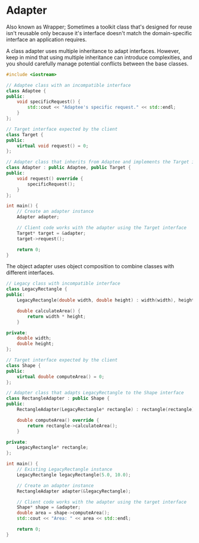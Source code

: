# Adapter
Also known as Wrapper;
Sometimes a toolkit class that's designed for reuse isn't reusable only because it's
interface doesn't match the domain-specific interface an application requires.

A class adapter uses multiple inheritance to adapt interfaces.
However, keep in mind that using multiple inheritance can introduce complexities, and you
should carefully manage potential conflicts between the base classes.
```cpp
#include <iostream>

// Adaptee class with an incompatible interface
class Adaptee {
public:
    void specificRequest() {
        std::cout << "Adaptee's specific request." << std::endl;
    }
};

// Target interface expected by the client
class Target {
public:
    virtual void request() = 0;
};

// Adapter class that inherits from Adaptee and implements the Target interface
class Adapter : public Adaptee, public Target {
public:
    void request() override {
        specificRequest();
    }
};

int main() {
    // Create an adapter instance
    Adapter adapter;

    // Client code works with the adapter using the Target interface
    Target* target = &adapter;
    target->request();

    return 0;
}

```
The object adapter uses object composition to combine classes with different interfaces.
```cpp
// Legacy class with incompatible interface
class LegacyRectangle {
public:
    LegacyRectangle(double width, double height) : width(width), height(height) {}

    double calculateArea() {
        return width * height;
    }

private:
    double width;
    double height;
};

// Target interface expected by the client
class Shape {
public:
    virtual double computeArea() = 0;
};

// Adapter class that adapts LegacyRectangle to the Shape interface
class RectangleAdapter : public Shape {
public:
    RectangleAdapter(LegacyRectangle* rectangle) : rectangle(rectangle) {}

    double computeArea() override {
        return rectangle->calculateArea();
    }

private:
    LegacyRectangle* rectangle;
};

int main() {
    // Existing LegacyRectangle instance
    LegacyRectangle legacyRectangle(5.0, 10.0);

    // Create an adapter instance
    RectangleAdapter adapter(&legacyRectangle);

    // Client code works with the adapter using the target interface
    Shape* shape = &adapter;
    double area = shape->computeArea();
    std::cout << "Area: " << area << std::endl;

    return 0;
}

```
